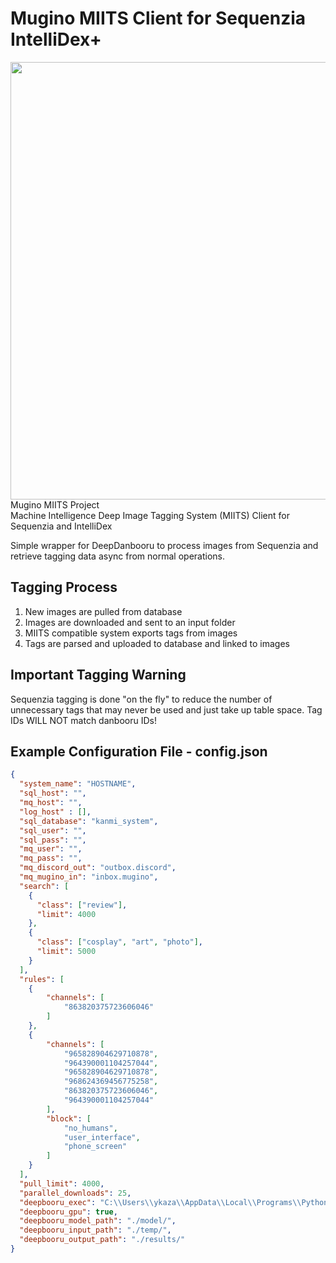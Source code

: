 # Mugino MIITS Client for Sequenzia IntelliDex+ 
<img width="700" src="https://user-images.githubusercontent.com/15165770/211075998-eef8e302-768c-4a78-8de3-fc287bade11d.png"><br/>
Mugino MIITS Project<br/>
Machine Intelligence Deep Image Tagging System (MIITS) Client for Sequenzia and IntelliDex

Simple wrapper for DeepDanbooru to process images from Sequenzia and retrieve tagging data async from normal operations.

## Tagging Process
1. New images are pulled from database
2. Images are downloaded and sent to an input folder
3. MIITS compatible system exports tags from images
4. Tags are parsed and uploaded to database and linked to images

## Important Tagging Warning
Sequenzia tagging is done "on the fly" to reduce the number of unnecessary tags that may never be used and just take up table space. Tag IDs WILL NOT match danbooru IDs! 

## Example Configuration File - config.json
```json
{
  "system_name": "HOSTNAME",
  "sql_host": "",
  "mq_host": "",
  "log_host" : [],
  "sql_database": "kanmi_system",
  "sql_user": "",
  "sql_pass": "",
  "mq_user": "",
  "mq_pass": "",
  "mq_discord_out": "outbox.discord",
  "mq_mugino_in": "inbox.mugino",
  "search": [
    {
	  "class": ["review"],
	  "limit": 4000
    },
    {
	  "class": ["cosplay", "art", "photo"],
	  "limit": 5000
    }
  ],
  "rules": [
	{
		"channels": [
			"863820375723606046"
		]
	},
	{
		"channels": [
			"965828904629710878",
			"964390001104257044",
			"965828904629710878",
			"968624369456775258",
			"863820375723606046",
			"964390001104257044"
		],
		"block": [
			"no_humans",
			"user_interface",
			"phone_screen"
		]
	}
  ],
  "pull_limit": 4000,
  "parallel_downloads": 25,
  "deepbooru_exec": "C:\\Users\\ykaza\\AppData\\Local\\Programs\\Python\\Python37\\Scripts\\deepdanbooru.exe",
  "deepbooru_gpu": true,
  "deepbooru_model_path": "./model/",
  "deepbooru_input_path": "./temp/",
  "deepbooru_output_path": "./results/"
}
```
